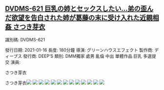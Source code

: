 ## [DVDMS-621 巨乳の姉とセックスしたい…弟の歪んだ欲望を告白された姉が葛藤の末に受け入れた近親相姦 さつき芽衣](https://cdn.jsdelivr.net/gh/ghcdn/DVDMS-621/res/index.m3u8)
識別碼: DVDMS-621

發行日期: 2021-01-16
長度: 180分鐘
導演: グリーンハウスエフェクト
製作商: ディープス
 發行商: DEEP’S
 類別:
 DMM獨家
處男
亂倫
中出
單體作品
巨乳
多選提交
 演員:




さつき芽衣





さつき芽衣![](./pic0.jpg)
![](./pic1.jpg)
![](./pic2.jpg)
![](./pic3.jpg)
![](./pic4.jpg)
![](./pic5.jpg)
![](./pic6.jpg)
![](./pic7.jpg)
![](./pic8.jpg)
![](./pic9.jpg)
![](./pic10.jpg)
![](./pic11.jpg)
![](./pic12.jpg)
